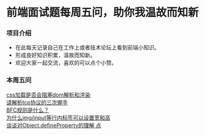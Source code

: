 # 前端面试题每周五问，助你我温故而知新

### 项目介绍
* 在此每天记录自己在工作上或者技术论坛上看到前端小知识。
* 形成良好知识积累，温故而知新。
* 欢迎大家一起交流，喜欢的可以点个小赞。

### 本周五问
<div><a href="https://github.com/Michael-lzg/weekly-interview/issues/1" target="blank">css加载是否会阻塞dom解析和渲染</a></div>
<div><a href="https://github.com/Michael-lzg/weekly-interview/issues/2" target="blank">请解析tcp协议的三次握手  </a></div>
<div><a href="https://github.com/Michael-lzg/weekly-interview/issues/3" target="blank">BFC规则是什么？</a></div>
<div><a href="https://github.com/Michael-lzg/weekly-interview/issues/4" target="blank">为什么img/input等行内标签可以设置宽和高</a></div>
<div><a href="https://github.com/Michael-lzg/weekly-interview/issues/5" target="blank">谈谈对Object.defineProperty的理解 点</a></div>